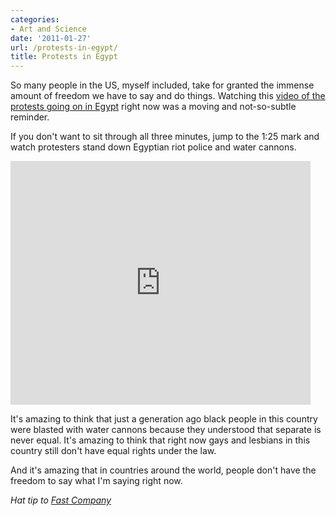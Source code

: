 ```yaml
---
categories:
- Art and Science
date: '2011-01-27'
url: /protests-in-egypt/
title: Protests in Egypt
---
```


So many people in the US, myself included, take for granted the immense amount of freedom we have to say and do things. Watching this <a href="https://www.youtube.com/watch?v=kWr6MypZ-JU">video of the protests going on in Egypt</a> right now was a moving and not-so-subtle reminder.

If you don't want to sit through all three minutes, jump to the 1:25 mark and watch protesters stand down Egyptian riot police and water cannons.

<p align="center"><div class="fluid-vids"><iframe title="YouTube video player" class="youtube-player" type="text/html" width="480" height="390" src="https://www.youtube.com/embed/kWr6MypZ-JU?rel=0" frameborder="0" allowFullScreen></iframe></div></p>

It's amazing to think that just a generation ago black people in this country were blasted with water cannons because they understood that separate is never equal. It's amazing to think that right now gays and lesbians in this country still don't have equal rights under the law.

And it's amazing that in countries around the world, people don't have the freedom to say what I'm saying right now.

<em>Hat tip to <a href="http://www.fastcompany.com/1720692/egypt-protests-mubarak-twitter-youtube-facebook-twitpic">Fast Company</a></em>